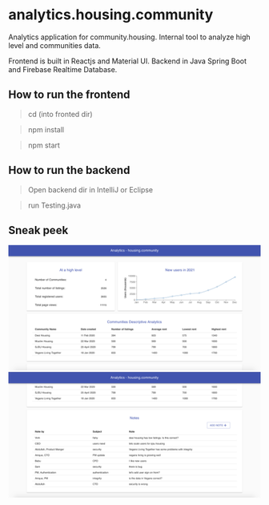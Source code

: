 # analytics.housing.community
Analytics application for community.housing. Internal tool to analyze high level and communities data. 

Frontend is built in Reactjs and Material UI. Backend in Java Spring Boot and Firebase Realtime Database.

## How to run the frontend

> cd (into fronted dir) <br>
  
> npm install <br>

> npm start 
  
## How to run the backend

> Open backend dir in IntelliJ or Eclipse <br>

> run Testing.java


## Sneak peek
![Data at a high level, like total number of communities, users, listings.](https://raw.githubusercontent.com/aniquedavla/analytics.housing.community/master/demo_images/main.png)
![Can add notes for investigation](https://github.com/aniquedavla/analytics.housing.community/blob/master/demo_images/notesView.png?raw=true)
